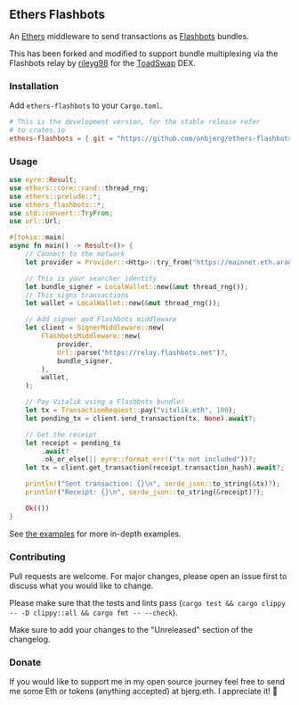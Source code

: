 ## Ethers Flashbots

An [Ethers](https://github.com/gakonst/ethers-rs) middleware to send transactions as [Flashbots](https://docs.flashbots.net) bundles.

This has been forked and modified to support bundle multiplexing via the Flashbots relay by [rileyg98](https://github.com/rileyg98) for the [ToadSwap](https://app.toadswap.org) DEX.

### Installation

Add `ethers-flashbots` to your `Cargo.toml`.

```toml
# This is the development version, for the stable release refer
# to crates.io
ethers-flashbots = { git = "https://github.com/onbjerg/ethers-flashbots" }
```

### Usage

```rs
use eyre::Result;
use ethers::core::rand::thread_rng;
use ethers::prelude::*;
use ethers_flashbots::*;
use std::convert::TryFrom;
use url::Url;

#[tokio::main]
async fn main() -> Result<()> {
    // Connect to the network
    let provider = Provider::<Http>::try_from("https://mainnet.eth.aragon.network")?;

    // This is your searcher identity
    let bundle_signer = LocalWallet::new(&mut thread_rng());
    // This signs transactions
    let wallet = LocalWallet::new(&mut thread_rng());

    // Add signer and Flashbots middleware
    let client = SignerMiddleware::new(
        FlashbotsMiddleware::new(
            provider,
            Url::parse("https://relay.flashbots.net")?,
            bundle_signer,
        ),
        wallet,
    );

    // Pay Vitalik using a Flashbots bundle!
    let tx = TransactionRequest::pay("vitalik.eth", 100);
    let pending_tx = client.send_transaction(tx, None).await?;

    // Get the receipt
    let receipt = pending_tx
        .await?
        .ok_or_else(|| eyre::format_err!("tx not included"))?;
    let tx = client.get_transaction(receipt.transaction_hash).await?;

    println!("Sent transaction: {}\n", serde_json::to_string(&tx)?);
    println!("Receipt: {}\n", serde_json::to_string(&receipt)?);

    Ok(())
}
```

See [the examples](./examples) for more in-depth examples.

### Contributing

Pull requests are welcome. For major changes, please open an issue first to discuss what you would like to change.

Please make sure that the tests and lints pass (`cargo test && cargo clippy -- -D clippy::all && cargo fmt -- --check`).

Make sure to add your changes to the "Unreleased" section of the changelog.

### Donate

If you would like to support me in my open source journey feel free to send me some Eth or tokens (anything accepted) at bjerg.eth. I appreciate it! 🙇
